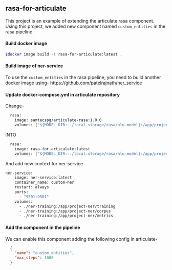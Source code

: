 ## rasa-for-articulate
This project is an example of extending the articulate rasa component.
Using this project, we added new component named `custom_entities` in the rasa 
pipeline.

#### Build docker image
```bash
$docker image build -t rasa-for-articulate:latest .
```

#### Build image of ner-service
To use the `custom_entities` in the rasa pipeline, you need to build
another docker image using- https://github.com/patelrajnath/ner_service

#### Update docker-compose.yml in articulate repository
Change-
```dockerfile
  rasa:
    image: samtecspg/articulate-rasa:1.0.0
    volumes: ["${MODEL_DIR:-./local-storage/rasa/nlu-model}:/app/projects", "${RASA_CONFIG:-./local-storage/rasa/rasa-config.yml}:/app/config.yml", "./local-storage/rasa/logs:/app/logs"]
```
INTO
```dockerfile
  rasa:
    image: rasa-for-articulate:latest
    volumes: ["${MODEL_DIR:-./local-storage/rasa/nlu-model}:/app/projects", "${RASA_CONFIG:-./local-storage/rasa/rasa-config.yml}:/app/config.yml", "./local-storage/rasa/logs:/app/logs"]
```

And add new context for ner-service
```dockerfile
ner-service:
    image: ner-service:latest
    container_name: custom-ner
    restart: always
    ports:
      - "9501:9501"
    volumes:
      - ./ner-training:/app/project-ner/training
      - ./ner-training:/app/project-ner/corpus
      - ./ner-training:/app/project-ner/metrics
```

#### Add the component in the pipeline
We can enable this component adding the following config in articulate-
```json
  {
    "name": "custom_entities",
    "max_steps": 1000
  }
```
